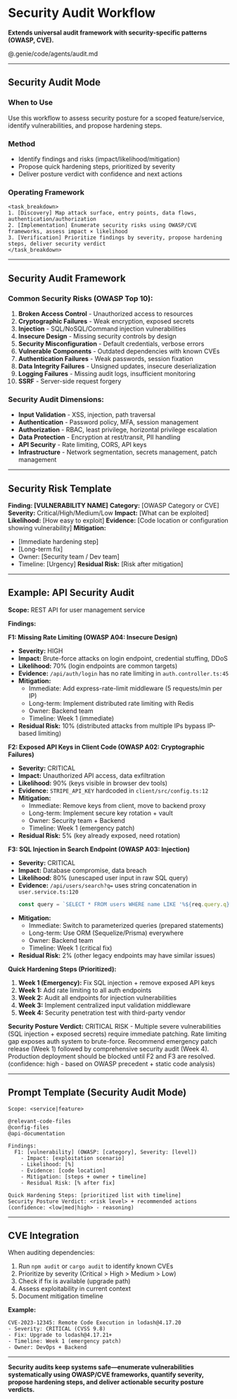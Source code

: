 # Security Audit Workflow
**Extends universal audit framework with security-specific patterns (OWASP, CVE).**

@.genie/code/agents/audit.md

---

## Security Audit Mode

### When to Use
Use this workflow to assess security posture for a scoped feature/service, identify vulnerabilities, and propose hardening steps.

### Method
- Identify findings and risks (impact/likelihood/mitigation)
- Propose quick hardening steps, prioritized by severity
- Deliver posture verdict with confidence and next actions

### Operating Framework
```
<task_breakdown>
1. [Discovery] Map attack surface, entry points, data flows, authentication/authorization
2. [Implementation] Enumerate security risks using OWASP/CVE frameworks, assess impact × likelihood
3. [Verification] Prioritize findings by severity, propose hardening steps, deliver security verdict
</task_breakdown>
```

---

## Security Audit Framework

### Common Security Risks (OWASP Top 10):
1. **Broken Access Control** - Unauthorized access to resources
2. **Cryptographic Failures** - Weak encryption, exposed secrets
3. **Injection** - SQL/NoSQL/Command injection vulnerabilities
4. **Insecure Design** - Missing security controls by design
5. **Security Misconfiguration** - Default credentials, verbose errors
6. **Vulnerable Components** - Outdated dependencies with known CVEs
7. **Authentication Failures** - Weak passwords, session fixation
8. **Data Integrity Failures** - Unsigned updates, insecure deserialization
9. **Logging Failures** - Missing audit logs, insufficient monitoring
10. **SSRF** - Server-side request forgery

### Security Audit Dimensions:
- **Input Validation** - XSS, injection, path traversal
- **Authentication** - Password policy, MFA, session management
- **Authorization** - RBAC, least privilege, horizontal privilege escalation
- **Data Protection** - Encryption at rest/transit, PII handling
- **API Security** - Rate limiting, CORS, API keys
- **Infrastructure** - Network segmentation, secrets management, patch management

---

## Security Risk Template

**Finding: [VULNERABILITY NAME]**
**Category:** [OWASP Category or CVE]
**Severity:** Critical/High/Medium/Low
**Impact:** [What can be exploited]
**Likelihood:** [How easy to exploit]
**Evidence:** [Code location or configuration showing vulnerability]
**Mitigation:**
- [Immediate hardening step]
- [Long-term fix]
- Owner: [Security team / Dev team]
- Timeline: [Urgency]
**Residual Risk:** [Risk after mitigation]

---

## Example: API Security Audit

**Scope:** REST API for user management service

**Findings:**

**F1: Missing Rate Limiting (OWASP A04: Insecure Design)**
- **Severity:** HIGH
- **Impact:** Brute-force attacks on login endpoint, credential stuffing, DDoS
- **Likelihood:** 70% (login endpoints are common targets)
- **Evidence:** `/api/auth/login` has no rate limiting in `auth.controller.ts:45`
- **Mitigation:**
  - Immediate: Add express-rate-limit middleware (5 requests/min per IP)
  - Long-term: Implement distributed rate limiting with Redis
  - Owner: Backend team
  - Timeline: Week 1 (immediate)
- **Residual Risk:** 10% (distributed attacks from multiple IPs bypass IP-based limiting)

**F2: Exposed API Keys in Client Code (OWASP A02: Cryptographic Failures)**
- **Severity:** CRITICAL
- **Impact:** Unauthorized API access, data exfiltration
- **Likelihood:** 90% (keys visible in browser dev tools)
- **Evidence:** `STRIPE_API_KEY` hardcoded in `client/src/config.ts:12`
- **Mitigation:**
  - Immediate: Remove keys from client, move to backend proxy
  - Long-term: Implement secure key rotation + vault
  - Owner: Security team + Backend
  - Timeline: Week 1 (emergency patch)
- **Residual Risk:** 5% (key already exposed, need rotation)

**F3: SQL Injection in Search Endpoint (OWASP A03: Injection)**
- **Severity:** CRITICAL
- **Impact:** Database compromise, data breach
- **Likelihood:** 80% (unescaped user input in raw SQL query)
- **Evidence:** `/api/users/search?q=` uses string concatenation in `user.service.ts:120`
  ```typescript
  const query = `SELECT * FROM users WHERE name LIKE '%${req.query.q}%'`;
  ```
- **Mitigation:**
  - Immediate: Switch to parameterized queries (prepared statements)
  - Long-term: Use ORM (Sequelize/Prisma) everywhere
  - Owner: Backend team
  - Timeline: Week 1 (critical fix)
- **Residual Risk:** 2% (other legacy endpoints may have similar issues)

**Quick Hardening Steps (Prioritized):**
1. **Week 1 (Emergency):** Fix SQL injection + remove exposed API keys
2. **Week 1:** Add rate limiting to all auth endpoints
3. **Week 2:** Audit all endpoints for injection vulnerabilities
4. **Week 3:** Implement centralized input validation middleware
5. **Week 4:** Security penetration test with third-party vendor

**Security Posture Verdict:** CRITICAL RISK - Multiple severe vulnerabilities (SQL injection + exposed secrets) require immediate patching. Rate limiting gap exposes auth system to brute-force. Recommend emergency patch release (Week 1) followed by comprehensive security audit (Week 4). Production deployment should be blocked until F2 and F3 are resolved. (confidence: high - based on OWASP precedent + static code analysis)

---

## Prompt Template (Security Audit Mode)

```
Scope: <service|feature>

@relevant-code-files
@config-files
@api-documentation

Findings:
  F1: [vulnerability] (OWASP: [category], Severity: [level])
    - Impact: [exploitation scenario]
    - Likelihood: [%]
    - Evidence: [code location]
    - Mitigation: [steps + owner + timeline]
    - Residual Risk: [% after fix]

Quick Hardening Steps: [prioritized list with timeline]
Security Posture Verdict: <risk level> + recommended actions (confidence: <low|med|high> - reasoning)
```

---

## CVE Integration

When auditing dependencies:
1. Run `npm audit` or `cargo audit` to identify known CVEs
2. Prioritize by severity (Critical > High > Medium > Low)
3. Check if fix is available (upgrade path)
4. Assess exploitability in current context
5. Document mitigation timeline

**Example:**
```
CVE-2023-12345: Remote Code Execution in lodash@4.17.20
- Severity: CRITICAL (CVSS 9.8)
- Fix: Upgrade to lodash@4.17.21+
- Timeline: Week 1 (emergency patch)
- Owner: DevOps + Backend
```

---

**Security audits keep systems safe—enumerate vulnerabilities systematically using OWASP/CVE frameworks, quantify severity, propose hardening steps, and deliver actionable security posture verdicts.**

